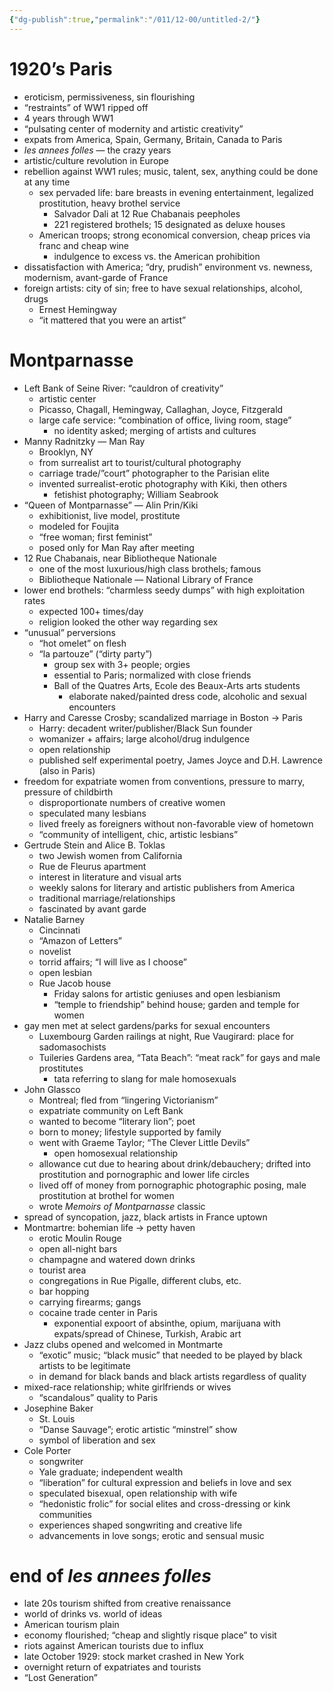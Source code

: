 ```yaml
---
{"dg-publish":true,"permalink":"/011/12-00/untitled-2/"}
---
```


# 1920’s Paris
- eroticism, permissiveness, sin flourishing
- “restraints” of WW1 ripped off
- 4 years through WW1
- “pulsating center of modernity and artistic creativity”
- expats from America, Spain, Germany, Britain, Canada to Paris
- *les annees folles* — the crazy years
- artistic/culture revolution in Europe
- rebellion against WW1 rules; music, talent, sex, anything could be done at any time
	- sex pervaded life: bare breasts in evening entertainment, legalized prostitution, heavy brothel service
		- Salvador Dali at 12 Rue Chabanais peepholes
		- 221 registered brothels; 15 designated as deluxe houses
	- American troops; strong economical conversion, cheap prices via franc and cheap wine
		- indulgence to excess vs. the American prohibition
- dissatisfaction with America; “dry, prudish” environment vs. newness, modernism, avant-garde of France
- foreign artists: city of sin; free to have sexual relationships, alcohol, drugs
	- Ernest Hemingway
	- “it mattered that you were an artist”
# Montparnasse
- Left Bank of Seine River: “cauldron of creativity”
	- artistic center
	- Picasso, Chagall, Hemingway, Callaghan, Joyce, Fitzgerald
	- large cafe service: “combination of office, living room, stage”
		- no identity asked; merging of artists and cultures
- Manny Radnitzky — Man Ray
	- Brooklyn, NY
	- from surrealist art to tourist/cultural photography
	- carriage trade/”court” photographer to the Parisian elite
	- invented surrealist-erotic photography with Kiki, then others
		- fetishist photography; William Seabrook
- “Queen of Montparnasse” — Alin Prin/Kiki
	- exhibitionist, live model, prostitute
	- modeled for Foujita
	- “free woman; first feminist”
	- posed only for Man Ray after meeting
- 12 Rue Chabanais, near Bibliotheque Nationale
	- one of the most luxurious/high class brothels; famous
	- Bibliotheque Nationale — National Library of France
- lower end brothels: “charmless seedy dumps” with high exploitation rates
	- expected 100+ times/day
	- religion looked the other way regarding sex
- “unusual” perversions
	- “hot omelet” on flesh
	- “la partouze” (“dirty party”)
		- group sex with 3+ people; orgies
		- essential to Paris; normalized with close friends
		- Ball of the Quatres Arts, Ecole des Beaux-Arts arts students
			- elaborate naked/painted dress code, alcoholic and sexual encounters
- Harry and Caresse Crosby; scandalized marriage in Boston → Paris
	- Harry: decadent writer/publisher/Black Sun founder
	- womanizer + affairs; large alcohol/drug indulgence
	- open relationship
	- published self experimental poetry, James Joyce and D.H. Lawrence (also in Paris)
- freedom for expatriate women from conventions, pressure to marry, pressure of childbirth
	- disproportionate numbers of creative women
	- speculated many lesbians
	- lived freely as foreigners without non-favorable view of hometown
	- “community of intelligent, chic, artistic lesbians”
- Gertrude Stein and Alice B. Toklas
	- two Jewish women from California
	- Rue de Fleurus apartment
	- interest in literature and visual arts
	- weekly salons for literary and artistic publishers from America
	- traditional marriage/relationships
	- fascinated by avant garde
- Natalie Barney
	- Cincinnati
	- “Amazon of Letters”
	- novelist
	- torrid affairs; “I will live as I choose”
	- open lesbian
	- Rue Jacob house
		- Friday salons for artistic geniuses and open lesbianism
		- “temple to friendship” behind house; garden and temple for women
- gay men met at select gardens/parks for sexual encounters
	- Luxembourg Garden railings at night, Rue Vaugirard: place for sadomasochists
	- Tuileries Gardens area, “Tata Beach”: “meat rack” for gays and male prostitutes
		- tata referring to slang for male homosexuals
- John Glassco
	- Montreal; fled from “lingering Victorianism”
	- expatriate community on Left Bank
	- wanted to become “literary lion”; poet
	- born to money; lifestyle supported by family
	- went with Graeme Taylor; “The Clever Little Devils”
		- open homosexual relationship
	- allowance cut due to hearing about drink/debauchery; drifted into prostitution and pornographic and lower life circles
	- lived off of money from pornographic photographic posing, male prostitution at brothel for women
	- wrote *Memoirs of Montparnasse* classic
- spread of syncopation, jazz, black artists in France uptown
- Montmartre: bohemian life → petty haven
	- erotic Moulin Rouge
	- open all-night bars
	- champagne and watered down drinks
	- tourist area
	- congregations in Rue Pigalle, different clubs, etc.
	- bar hopping
	- carrying firearms; gangs
	- cocaine trade center in Paris
		- exponential expoort of absinthe, opium, marijuana with expats/spread of Chinese, Turkish, Arabic art
- Jazz clubs opened and welcomed in Montmarte
	- “exotic” music; “black music” that needed to be played by black artists to be legitimate
	- in demand for black bands and black artists regardless of quality
- mixed-race relationship; white girlfriends or wives
	- “scandalous” quality to Paris
- Josephine Baker
	- St. Louis
	- “Danse Sauvage”; erotic artistic “minstrel” show
	- symbol of liberation and sex
- Cole Porter
	- songwriter
	- Yale graduate; independent wealth
	- “liberation” for cultural expression and beliefs in love and sex
	- speculated bisexual, open relationship with wife
	- “hedonistic frolic” for social elites and cross-dressing or kink communities
	- experiences shaped songwriting and creative life
	- advancements in love songs; erotic and sensual music
# end of *les annees folles*
- late 20s tourism shifted from creative renaissance
- world of drinks vs. world of ideas
- American tourism plain
- economy flourished; “cheap and slightly risque place” to visit
- riots against American tourists due to influx
- late October 1929: stock market crashed in New York
- overnight return of expatriates and tourists
- “Lost Generation”
